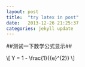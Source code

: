 ```yaml
---
layout: post
title:  "try latex in post"
date:   2013-12-26 21:25:37
categories: jekyll update
---
```


##测试一下数学公式显示##

\\[ Y = 1 - \frac{1}{{e}^{2}} \\]
